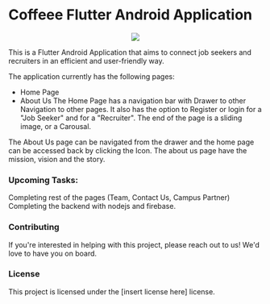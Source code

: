 # Coffeee Flutter Android Application

<p align = "center">
<img src="/assets/images/coffeee_app_sample.gif">
</p>

This is a Flutter Android Application that aims to connect job seekers and recruiters in an efficient and user-friendly way.

The application currently has the following pages:

- Home Page
- About Us
The Home Page has a navigation bar with Drawer to other Navigation to other pages. It also has the option to Register or login for a "Job Seeker" and for a "Recruiter". The end of the page is a sliding image, or a Carousal.

The About Us page can be navigated from the drawer and the home page can be accessed back by clicking the Icon. The about us page have the mission, vision and the story.

### Upcoming Tasks:
Completing rest of the pages (Team, Contact Us, Campus Partner)
Completing the backend with nodejs and firebase.  
### Contributing
If you're interested in helping with this project, please reach out to us! We'd love to have you on board.

### License
This project is licensed under the [insert license here] license.

